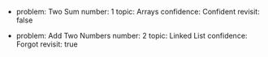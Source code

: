 - problem: Two Sum
  number: 1
  topic: Arrays
  confidence: Confident
  revisit: false

- problem: Add Two Numbers
  number: 2
  topic: Linked List
  confidence: Forgot
  revisit: true
